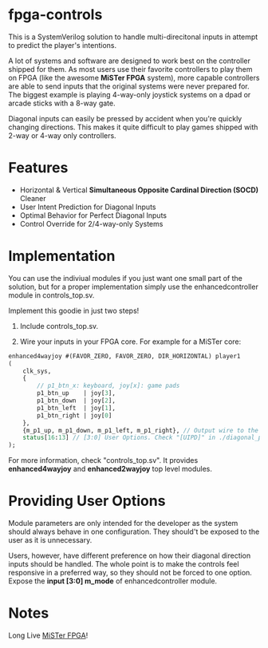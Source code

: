 # **fpga-controls** #

This is a SystemVerilog solution to handle multi-direcitonal inputs in attempt to predict the player's intentions.

A lot of systems and software are designed to work best on the controller shipped for them. As most users use their favorite controllers to play them on FPGA (like the awesome **MiSTer FPGA** system), more capable controllers are able to send inputs that the original systems were never prepared for. The biggest example is playing 4-way-only joystick systems on a dpad or arcade sticks with a 8-way gate.

Diagonal inputs can easily be pressed by accident when you're quickly changing directions. This makes it quite difficult to play games shipped with 2-way or 4-way only controllers.

**Features**
=============
- Horizontal & Vertical **Simultaneous Opposite Cardinal Direction (SOCD)** Cleaner
- User Intent Prediction for Diagonal Inputs
- Optimal Behavior for Perfect Diagonal Inputs
- Control Override for 2/4-way-only Systems

**Implementation**
=============
You can use the indiviual modules if you just want one small part of the solution, but for a proper implementation simply use the enhancedcontroller module in controls_top.sv.

Implement this goodie in just two steps!

1. Include controls_top.sv.

2. Wire your inputs in your FPGA core. For example for a MiSTer core:
```systemverilog
enhanced4wayjoy #(FAVOR_ZERO, FAVOR_ZERO, DIR_HORIZONTAL) player1
(
    clk_sys,
    {
        // p1_btn_x: keyboard, joy[x]: game pads
        p1_btn_up    | joy[3],
        p1_btn_down  | joy[2],
        p1_btn_left  | joy[1],
        p1_btn_right | joy[0]
    },
    {m_p1_up, m_p1_down, m_p1_left, m_p1_right}, // Output wire to the core
    status[16:13] // [3:0] User Options. Check "[UIPD]" in ./diagonal_prediction.sv.
);
```

For more information, check "controls_top.sv". It provides **enhanced4wayjoy** and **enhanced2wayjoy** top level modules.

**Providing User Options**
=============
Module parameters are only intended for the developer as the system should always behave in one configuration. They should't be exposed to the user as it is unnecessary.

Users, however, have different preference on how their diagonal direction inputs should be handled. The whole point is to make the controls feel responsive in a preferred way, so they should not be forced to one option. Expose the **input [3:0] m_mode** of enhancedcontroller module.

**Notes**
=============
Long Live [MiSTer FPGA](https://github.com/MiSTer-devel/Main_MiSTer/wiki)!
